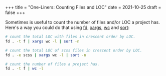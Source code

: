 +++
title = "One-Liners: Counting Files and LOC"
date = 2021-10-25
draft = false
+++

Sometimes is useful to count the number of files and/or LOC a project has.
Here's a way you could do that using [fd](https://github.com/sharkdp/fd),
[xargs](https://man7.org/linux/man-pages/man1/xargs.1.html),
[wc](https://man7.org/linux/man-pages/man1/wc.1.html) and
[sort](https://man7.org/linux/man-pages/man1/sort.1.html):

```sh
# count the total LOC with files in crescent order by LOC.
fd . -t f | xargs wc -l | sort -n

# count the total LOC of scss files in crescent order by LOC.
fd . -e scss | xargs wc -l | sort -n

# count the number of files a project has.
fd . -t f | wc -l
```
